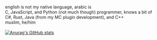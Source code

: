 english is not my native language, arabic is <br />
C, JavaScript, and Python (not much though) programmer, knows a bit of C#, Rust, Java (from my MC plugin development), and C++ <br />
muslim, he/him <br /> <br />
[![Anurag's GitHub stats](https://github-readme-stats.vercel.app/api?username=meta4245&theme=dark)](https://github.com/anuraghazra/github-readme-stats)

